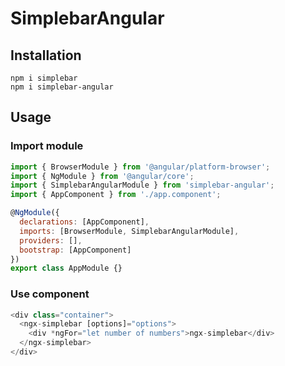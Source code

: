 # SimplebarAngular

## Installation

```
npm i simplebar
npm i simplebar-angular
```

## Usage

### Import module

```js
import { BrowserModule } from '@angular/platform-browser';
import { NgModule } from '@angular/core';
import { SimplebarAngularModule } from 'simplebar-angular';
import { AppComponent } from './app.component';

@NgModule({
  declarations: [AppComponent],
  imports: [BrowserModule, SimplebarAngularModule],
  providers: [],
  bootstrap: [AppComponent]
})
export class AppModule {}
```

### Use component

```js
<div class="container">
  <ngx-simplebar [options]="options">
    <div *ngFor="let number of numbers">ngx-simplebar</div>
  </ngx-simplebar>
</div>

```
